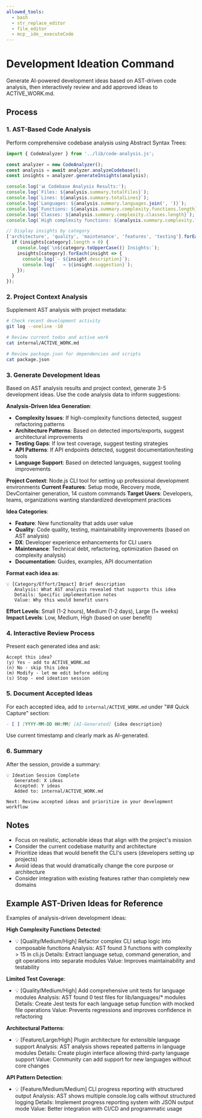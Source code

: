 ```yaml
---
allowed_tools:
  - bash
  - str_replace_editor
  - file_editor
  - mcp__ide__executeCode
---
```


# Development Ideation Command

Generate AI-powered development ideas based on AST-driven code analysis, then interactively review and add approved ideas to ACTIVE_WORK.md.

## Process

### 1. AST-Based Code Analysis
Perform comprehensive codebase analysis using Abstract Syntax Trees:

```javascript
import { CodeAnalyzer } from '../lib/code-analysis.js';

const analyzer = new CodeAnalyzer();
const analysis = await analyzer.analyzeCodebase();
const insights = analyzer.generateInsights(analysis);

console.log('📊 Codebase Analysis Results:');
console.log(`Files: ${analysis.summary.totalFiles}`);
console.log(`Lines: ${analysis.summary.totalLines}`);
console.log(`Languages: ${analysis.summary.languages.join(', ')}`);
console.log(`Functions: ${analysis.summary.complexity.functions.length}`);
console.log(`Classes: ${analysis.summary.complexity.classes.length}`);
console.log(`High complexity functions: ${analysis.summary.complexity.functions.filter(f => f.complexity > 10).length}`);

// Display insights by category
['architecture', 'quality', 'maintenance', 'features', 'testing'].forEach(category => {
  if (insights[category].length > 0) {
    console.log(`\n${category.toUpperCase()} Insights:`);
    insights[category].forEach(insight => {
      console.log(`- ${insight.description}`);
      console.log(`  → ${insight.suggestion}`);
    });
  }
});
```

### 2. Project Context Analysis
Supplement AST analysis with project metadata:

```bash
# Check recent development activity
git log --oneline -10

# Review current todos and active work
cat internal/ACTIVE_WORK.md

# Review package.json for dependencies and scripts
cat package.json
```

### 3. Generate Development Ideas

Based on AST analysis results and project context, generate 3-5 development ideas. Use the code analysis data to inform suggestions:

**Analysis-Driven Idea Generation**:
- **Complexity Issues**: If high-complexity functions detected, suggest refactoring patterns
- **Architecture Patterns**: Based on detected imports/exports, suggest architectural improvements
- **Testing Gaps**: If low test coverage, suggest testing strategies
- **API Patterns**: If API endpoints detected, suggest documentation/testing tools
- **Language Support**: Based on detected languages, suggest tooling improvements

**Project Context**: Node.js CLI tool for setting up professional development environments
**Current Features**: Setup mode, Recovery mode, DevContainer generation, 14 custom commands
**Target Users**: Developers, teams, organizations wanting standardized development practices

**Idea Categories**:
- **Feature**: New functionality that adds user value
- **Quality**: Code quality, testing, maintainability improvements (based on AST analysis)
- **DX**: Developer experience enhancements for CLI users
- **Maintenance**: Technical debt, refactoring, optimization (based on complexity analysis)
- **Documentation**: Guides, examples, API documentation

**Format each idea as**:
```
💡 [Category/Effort/Impact] Brief description
   Analysis: What AST analysis revealed that supports this idea
   Details: Specific implementation notes
   Value: Why this would benefit users
```

**Effort Levels**: Small (1-2 hours), Medium (1-2 days), Large (1+ weeks)
**Impact Levels**: Low, Medium, High (based on user benefit)

### 4. Interactive Review Process

Present each generated idea and ask:
```
Accept this idea? 
(y) Yes - add to ACTIVE_WORK.md
(n) No - skip this idea  
(m) Modify - let me edit before adding
(s) Stop - end ideation session
```

### 5. Document Accepted Ideas

For each accepted idea, add to `internal/ACTIVE_WORK.md` under "## Quick Capture" section:

```markdown
- [ ] [YYYY-MM-DD HH:MM] [AI-Generated] {idea description}
```

Use current timestamp and clearly mark as AI-generated.

### 6. Summary

After the session, provide a summary:
```
💡 Ideation Session Complete
   Generated: X ideas
   Accepted: Y ideas  
   Added to: internal/ACTIVE_WORK.md
   
Next: Review accepted ideas and prioritize in your development workflow
```

## Notes

- Focus on realistic, actionable ideas that align with the project's mission
- Consider the current codebase maturity and architecture
- Prioritize ideas that would benefit the CLI's users (developers setting up projects)
- Avoid ideas that would dramatically change the core purpose or architecture
- Consider integration with existing features rather than completely new domains

## Example AST-Driven Ideas for Reference

Examples of analysis-driven development ideas:

**High Complexity Functions Detected**:
- 💡 [Quality/Medium/High] Refactor complex CLI setup logic into composable functions
  Analysis: AST found 3 functions with complexity > 15 in cli.js
  Details: Extract language setup, command generation, and git operations into separate modules
  Value: Improves maintainability and testability

**Limited Test Coverage**:
- 💡 [Quality/Medium/High] Add comprehensive unit tests for language modules
  Analysis: AST found 0 test files for lib/languages/* modules
  Details: Create Jest tests for each language setup function with mocked file operations
  Value: Prevents regressions and improves confidence in refactoring

**Architectural Patterns**:
- 💡 [Feature/Large/High] Plugin architecture for extensible language support
  Analysis: AST analysis shows repeated patterns in language modules
  Details: Create plugin interface allowing third-party language support
  Value: Community can add support for new languages without core changes

**API Pattern Detection**:
- 💡 [Feature/Medium/Medium] CLI progress reporting with structured output
  Analysis: AST shows multiple console.log calls without structured logging
  Details: Implement progress reporting system with JSON output mode
  Value: Better integration with CI/CD and programmatic usage